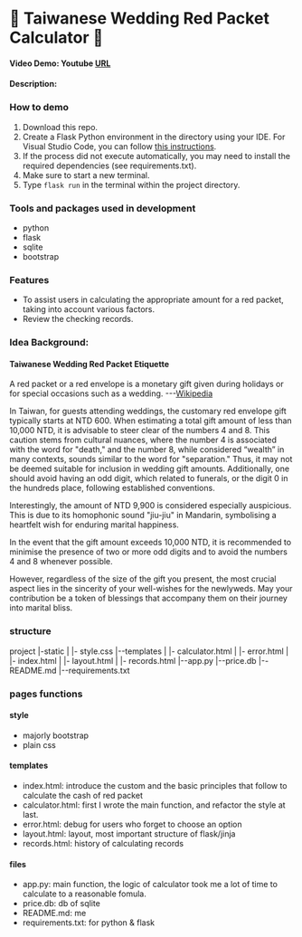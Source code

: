 # 🧧 Taiwanese Wedding Red Packet Calculator 🧧

#### Video Demo: Youtube [URL](https://youtu.be/-ShM5qkQY1Y?si=Beq2SDdATjHn6m0G)

#### Description:

### How to demo

1. Download this repo.
2. Create a Flask Python environment in the directory using your IDE. For Visual Studio Code, you can follow [this instructions](https://code.visualstudio.com/docs/python/tutorial-flask).
3. If the process did not execute automatically, you may need to install the required dependencies (see requirements.txt).
4. Make sure to start a new terminal.
5. Type `flask run` in the terminal within the project directory.

### Tools and packages used in development

- python
- flask
- sqlite
- bootstrap

### Features

- To assist users in calculating the appropriate amount for a red packet, taking into account various factors.
- Review the checking records.

### Idea Background:

#### Taiwanese Wedding Red Packet Etiquette

A red packet or a red envelope is a monetary gift given during holidays or for special occasions such as a wedding. ---[Wikipedia](https://en.wikipedia.org/wiki/Red_envelope)

In Taiwan, for guests attending weddings, the customary red envelope gift typically starts at NTD 600. When estimating a total gift amount of less than 10,000 NTD, it is advisable to steer clear of the numbers 4 and 8. This caution stems from cultural nuances, where the number 4 is associated with the word for "death," and the number 8, while considered “wealth” in many contexts, sounds similar to the word for "separation." Thus, it may not be deemed suitable for inclusion in wedding gift amounts. Additionally, one should avoid having an odd digit, which related to funerals, or the digit 0 in the hundreds place, following established conventions.

Interestingly, the amount of NTD 9,900 is considered especially auspicious. This is due to its homophonic sound "jiu-jiu" in Mandarin, symbolising a heartfelt wish for enduring marital happiness.

In the event that the gift amount exceeds 10,000 NTD, it is recommended to minimise the presence of two or more odd digits and to avoid the numbers 4 and 8 whenever possible.

However, regardless of the size of the gift you present, the most crucial aspect lies in the sincerity of your well-wishes for the newlyweds. May your contribution be a token of blessings that accompany them on their journey into marital bliss.

### structure
project
|-static
|  |- style.css
|--templates
|  |- calculator.html
|  |- error.html
|  |- index.html
|  |- layout.html
|  |- records.html
|--app.py
|--price.db
|--README.md
|--requirements.txt

### pages functions
#### style
- majorly bootstrap
- plain css

#### templates
- index.html: introduce the custom and the basic principles that follow to calculate the cash of red packet
- calculator.html: first I wrote the main function, and refactor the style at last.
- error.html: debug for users who forget to choose an option
- layout.html: layout, most important structure of flask/jinja
- records.html: history of calculating records

#### files
- app.py: main function, the logic of calculator took me a lot of time to calculate to a reasonable fomula.
- price.db: db of sqlite
- README.md: me
- requirements.txt: for python & flask

